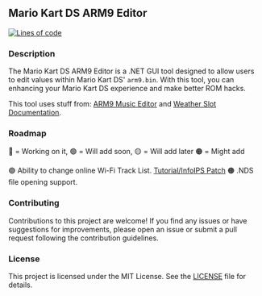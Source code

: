 ## Mario Kart DS ARM9 Editor
<a href="https://github.com/XAMPPRocky/tokei"><img src="https://tokei.rs/b1/github/LandonAndEmma/MKDS-ARM9-EDITOR-VS?category=code" alt="Lines of code"></a>
### Description
The Mario Kart DS ARM9 Editor is a .NET GUI tool designed to allow users to edit values within Mario Kart DS' `arm9.bin`. With this tool, you can enhancing your Mario Kart DS experience and make better ROM hacks.

This tool uses stuff from: [ARM9 Music Editor](https://github.com/Ermelber/MKDS-ARM9-Music-Editor) and [Weather Slot Documentation](https://wiki.dshack.org/Wiki.jsp?page=Swapping%20Weather%20Slots).

### Roadmap
🔵 = Working on it, 🟢 = Will add soon, 🟡 = Will add later 🟠 = Might add

🟢 Ability to change online Wi-Fi Track List.  [Tutorial/Info](https://web.archive.org/web/20060218010753/http://leo.rampen.ca/m3wiki/index.php/Mario_Kart_DS_Hidden_Tracks_Online)[IPS Patch](https://web.archive.org/web/20181019015541/http://www.darknovagames.com/Hx0r/index.php?page=download)
🟠 .NDS file opening support.

### Contributing
Contributions to this project are welcome! If you find any issues or have suggestions for improvements, please open an issue or submit a pull request following the contribution guidelines.

### License
This project is licensed under the MIT License. See the [LICENSE](LICENSE) file for details.
